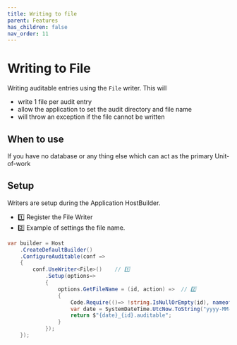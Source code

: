 ```yaml
---
title: Writing to file
parent: Features
has_children: false
nav_order: 11
---
```


# Writing to File

Writing auditable entries using the `File` writer. This will

- write 1 file per audit entry
- allow the application to set the audit directory and file name
- will throw an exception if the file cannot be written

## When to use

If you have no database or any thing else which can act as the primary Unit-of-work

## Setup

Writers are setup during the Application HostBuilder.


- 1️⃣ Register the File Writer
- 2️⃣ Example of settings the file name.


```csharp
var builder = Host
    .CreateDefaultBuilder()
    .ConfigureAuditable(conf =>
    {
        conf.UseWriter<File>()    // 1️⃣
            .Setup(options=> 
            {
                options.GetFileName = (id, action) =>  // 2️⃣
                {
                    Code.Require(()=> !string.IsNullOrEmpty(id), nameof(id));
                    var date = SystemDateTime.UtcNow.ToString("yyyy-MM-dd-H-mm-ss");
                    return $"{date}_{id}.auditable";
                }
            });
    });
```
